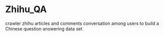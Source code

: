 # Zhihu_QA
crawler zhihu articles and comments conversation among users to build a Chinese question answering data set
